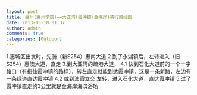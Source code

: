 ```yaml
---
layout: post
title: 惠州(惠州学院)——大亚湾(霞冲镇\金海岸)骑行路线图
date: 2013-05-10 01:37
author: admin
comments: true
categories: [Outdoor]
---
```

1.惠城区出发时，先骑（新S254）惠南大道
2.到了永湖镇后，左转进入（旧S254）惠澳大道，直走
3.到大亚湾的疏港大道，
4.1 快到石化大道前的一个十字路口（有指往霞冲镇的路标），转左直走就能到达霞冲镇，这是一条新路，左边有一条绿道直达霞冲镇
4.2 或到澳霞立交 左转，进入石化大道，直达霞冲镇
5.过了霞冲镇直走约3公里就是金海岸海滨浴场

